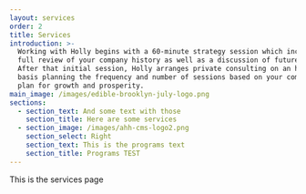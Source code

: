 ```yaml
---
layout: services
order: 2
title: Services
introduction: >-
  Working with Holly begins with a 60-minute strategy session which includes a
  full review of your company history as well as a discussion of future goals.
  After that initial session, Holly arranges private consulting on an hourly
  basis planning the frequency and number of sessions based on your company’s
  plan for growth and prosperity.
main_image: /images/edible-brooklyn-july-logo.png
sections:
  - section_text: And some text with those
    section_title: Here are some services
  - section_image: /images/ahh-cms-logo2.png
    section_select: Right
    section_text: This is the programs text
    section_title: Programs TEST
---
```

This is the services page
